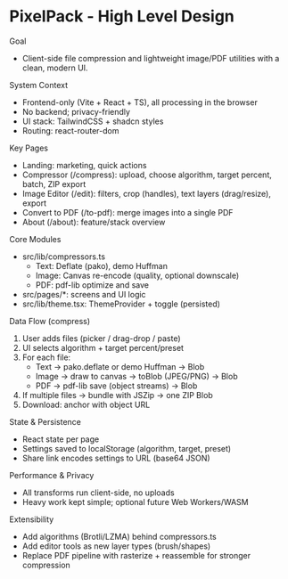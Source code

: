 # PixelPack - High Level Design

Goal
- Client-side file compression and lightweight image/PDF utilities with a clean, modern UI.

System Context
- Frontend-only (Vite + React + TS), all processing in the browser
- No backend; privacy-friendly
- UI stack: TailwindCSS + shadcn styles
- Routing: react-router-dom

Key Pages
- Landing: marketing, quick actions
- Compressor (/compress): upload, choose algorithm, target percent, batch, ZIP export
- Image Editor (/edit): filters, crop (handles), text layers (drag/resize), export
- Convert to PDF (/to-pdf): merge images into a single PDF
- About (/about): feature/stack overview

Core Modules
- src/lib/compressors.ts
  - Text: Deflate (pako), demo Huffman
  - Image: Canvas re-encode (quality, optional downscale)
  - PDF: pdf-lib optimize and save
- src/pages/*: screens and UI logic
- src/lib/theme.tsx: ThemeProvider + toggle (persisted)

Data Flow (compress)
1) User adds files (picker / drag-drop / paste)
2) UI selects algorithm + target percent/preset
3) For each file:
   - Text → pako.deflate or demo Huffman → Blob
   - Image → draw to canvas → toBlob (JPEG/PNG) → Blob
   - PDF → pdf-lib save (object streams) → Blob
4) If multiple files → bundle with JSZip → one ZIP Blob
5) Download: anchor with object URL

State & Persistence
- React state per page
- Settings saved to localStorage (algorithm, target, preset)
- Share link encodes settings to URL (base64 JSON)

Performance & Privacy
- All transforms run client-side, no uploads
- Heavy work kept simple; optional future Web Workers/WASM

Extensibility
- Add algorithms (Brotli/LZMA) behind compressors.ts
- Add editor tools as new layer types (brush/shapes)
- Replace PDF pipeline with rasterize + reassemble for stronger compression
